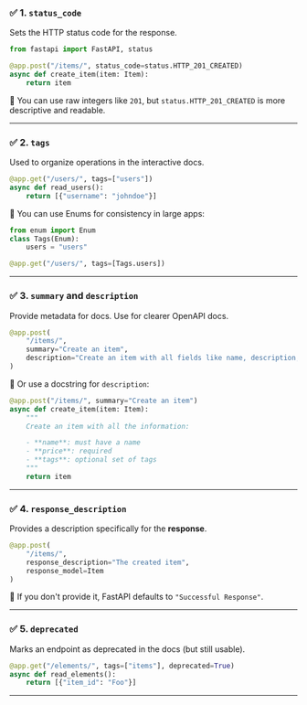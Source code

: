 ### ✅ **1. `status_code`**
Sets the HTTP status code for the response.

```python
from fastapi import FastAPI, status

@app.post("/items/", status_code=status.HTTP_201_CREATED)
async def create_item(item: Item):
    return item
```

🔹 You can use raw integers like `201`, but `status.HTTP_201_CREATED` is more descriptive and readable.

---

### ✅ **2. `tags`**
Used to organize operations in the interactive docs.

```python
@app.get("/users/", tags=["users"])
async def read_users():
    return [{"username": "johndoe"}]
```

🔹 You can use Enums for consistency in large apps:

```python
from enum import Enum
class Tags(Enum):
    users = "users"

@app.get("/users/", tags=[Tags.users])
```

---

### ✅ **3. `summary` and `description`**
Provide metadata for docs. Use for clearer OpenAPI docs.

```python
@app.post(
    "/items/",
    summary="Create an item",
    description="Create an item with all fields like name, description, price, etc.",
)
```

🔹 Or use a docstring for `description`:

```python
@app.post("/items/", summary="Create an item")
async def create_item(item: Item):
    """
    Create an item with all the information:

    - **name**: must have a name
    - **price**: required
    - **tags**: optional set of tags
    """
    return item
```

---

### ✅ **4. `response_description`**
Provides a description specifically for the **response**.

```python
@app.post(
    "/items/",
    response_description="The created item",
    response_model=Item
)
```

🔹 If you don't provide it, FastAPI defaults to `"Successful Response"`.

---

### ✅ **5. `deprecated`**
Marks an endpoint as deprecated in the docs (but still usable).

```python
@app.get("/elements/", tags=["items"], deprecated=True)
async def read_elements():
    return [{"item_id": "Foo"}]
```

---


